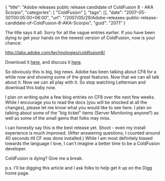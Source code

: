 {
	"title": "Adobe releases public release candidate of ColdFusion 8 - AKA Scorpio",
	"categories": [
		"ColdFusion"
	],
	"tags": [],
	"date": "2007-05-30T00:05:00+06:00",
	"url": "/2007/05/29/Adobe-releases-public-release-candidate-of-ColdFusion-8-AKA-Scorpio",
	"guid": "2071"
}

The title says it all. Sorry for all the vague entries earlier. If you have been dying to get your hands on the newest version of ColdFusion, now is your chance:

<a href="http://labs.adobe.com/technologies/coldfusion8/">http://labs.adobe.com/technologies/coldfusion8/</a>

Download it <a href="http://www.adobe.com/cfusion/entitlement/index.cfm?e=labs_adobecf8_beta">here</a>, and discuss it <a href="http://www.adobe.com/cfusion/webforums/forum/categories.cfm?forumid=72&catid=648&entercat=y">here</a>.

So obviously this is big, big news. Adobe has been talking about CF8 for a while now and showing some of the great features. Now that we can all talk about it. Now we can all play with it. So stop watching Letterman and download this baby now. 

I plan on writing quite a few blog entries on CF8 over the next few weeks. While I encourage you to read the docs (you will be shocked at all the changes), please let me know what you would like to see here. I plan on talking about some of the "big ticket" items (Server Monitoring anyone?) as well as some of the small gems that folks may miss. 

I can honestly say this is the best release yet. Shoot - even my install experience is much improved. (After answering questions, I counted around 40 seconds till CF was done installed.) While I am most definitely biased towards the language I love, I can't imagine a better time to be a ColdFusion developer.

ColdFusion is dying? Give me a break.

p.s. I'll be digging this article and I ask folks to help get it up on the Digg home page.